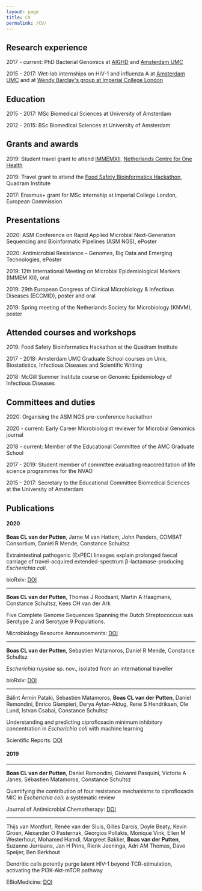 ```yaml
---
layout: page
title: CV
permalink: /CV/
---
```


## Research experience

2017 - current: PhD Bacterial Genomics at [AIGHD](https://www.aighd.org/) and [Amsterdam UMC](https://www.amsterdamumc.nl/)

2015 - 2017: Wet-lab internships on HIV-1 and influenza A at [Amsterdam UMC](https://www.amsterdamumc.nl/) and at [Wendy Barclay's group at Imperial College London](https://www.imperial.ac.uk/barclay-lab)

## Education

2015 - 2017: MSc Biomedical Sciences at University of Amsterdam

2012 - 2015: BSc Biomedical Sciences at University of Amsterdam

## Grants and awards

2019: Student travel grant to attend [IMMEMXII](https://www.escmid.org/research_projects/escmid_conferences/past_escmid_conferences/immemxii/), [Netherlands Centre for One Health](https://ncoh.nl/)

2019: Travel grant to attend the [Food Safety Bioinformatics Hackathon](https://quadram.ac.uk/hackathon0619/), Quadram Institute

2017: Erasmus+ grant for MSc internship at Imperial College London, European Commission

## Presentations

2020: ASM Conference on Rapid Applied Microbial Next-Generation Sequencing and Bioinformatic Pipelines (ASM NGS), ePoster

2020: Antimicrobial Resistance – Genomes, Big Data and Emerging Technologies, ePoster

2019: 12th International Meeting on Microbial Epidemiological Markers (IMMEM XII), oral

2019: 29th European Congress of Clinical Microbiology & Infectious Diseases (ECCMID), poster and oral

2019: Spring meeting of the Netherlands Society for Microbiology (KNVM), poster

## Attended courses and workshops

2019: Food Safety Bioinformatics Hackathon at the Quadram Institute

2017 - 2018: Amsterdam UMC Graduate School courses on Unix, Biostatistics, Infectious Diseases and Scientific Writing

2018: McGill Summer Institute course on Genomic Epidemiology of Infectious Diseases

## Committees and duties

2020: Organising the ASM NGS pre-conference hackathon

2020 - current: Early Career Microbiologist reviewer for Microbial Genomics journal

2018 - current: Member of the Educational Committee of the AMC Graduate School

2017 - 2019: Student member of committee evaluating reaccreditation of life science programmes for the NVAO

2015 - 2017: Secretary to the Educational Committee Biomedical Sciences at the University of Amsterdam

## Publications

#### 2020

**Boas CL van der Putten**, Jarne M van Hattem, John Penders, COMBAT Consortium, Daniel R Mende, Constance Schultsz

Extraintestinal pathogenic (ExPEC) lineages explain prolonged faecal carriage of travel-acquired extended-spectrum β-lactamase-producing *Escherichia coli*.

bioRxiv: [DOI](https://doi.org/10.1101/2020.09.23.309856)

---

**Boas CL van der Putten**, Thomas J Roodsant, Martin A Haagmans, Constance Schultsz, Kees CH van der Ark

Five Complete Genome Sequences Spanning the Dutch Streptococcus suis Serotype 2 and Serotype 9 Populations.

Microbiology Resource Announcements: [DOI](https://doi.org/10.1128/MRA.01439-19)

---

**Boas CL van der Putten**, Sebastien Matamoros, Daniel R Mende, Constance Schultsz

*Escherichia ruysiae* sp. nov., isolated from an international traveller

bioRxiv: [DOI](https://doi.org/10.1101/781724)

---

Bálint Ármin Pataki, Sebastien Matamoros, **Boas CL van der Putten**, Daniel Remondini, Enrico Giampieri, Derya Aytan-Aktug, Rene S Hendriksen, Ole Lund, Istvan Csabai, Constance Schultsz

Understanding and predicting ciprofloxacin minimum inhibitory concentration in *Escherichia coli* with machine learning

Scientific Reports: [DOI](http://dx.doi.org/10.1038/s41598-020-71693-5)


#### 2019

---

**Boas CL van der Putten**, Daniel Remondini, Giovanni Pasquini, Victoria A Janes, Sébastien Matamoros, Constance Schultsz

Quantifying the contribution of four resistance mechanisms to ciprofloxacin MIC in *Escherichia coli*: a systematic review

Journal of Antimicrobial Chemotherapy: [DOI](https://doi.org/10.1093/jac/dky417)

---

Thijs van Montfort, Renée van der Sluis, Gilles Darcis, Doyle Beaty, Kevin Groen, Alexander O Pasternak, Georgios Pollakis, Monique Vink, Ellen M Westerhout, Mohamed Hamdi, Margreet Bakker, **Boas van der Putten**, Suzanne Jurriaans, Jan H Prins, Rienk Jeeninga, Adri AM Thomas, Dave Speijer, Ben Berkhout

Dendritic cells potently purge latent HIV-1 beyond TCR-stimulation, activating the PI3K-Akt-mTOR pathway

EBioMedicine: [DOI](https://doi.org/10.1016/j.ebiom.2019.02.014)
